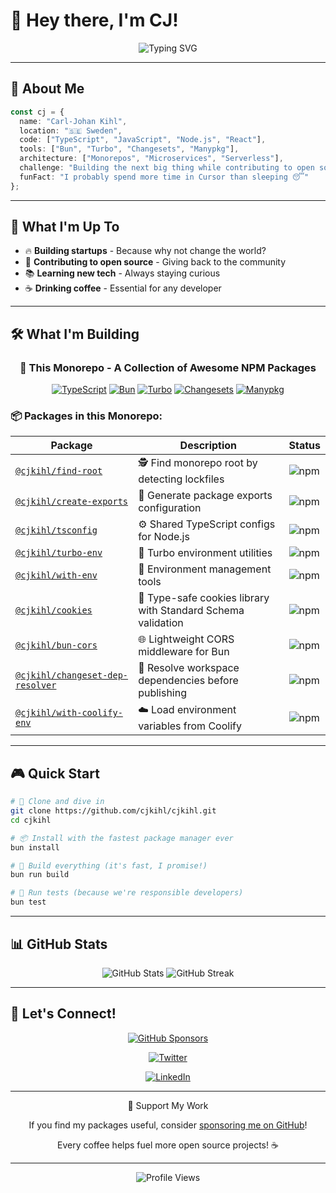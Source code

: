 # 👋 Hey there, I'm CJ! 

<div align="center">
  <img src="https://readme-typing-svg.herokuapp.com?font=Fira+Code&weight=500&size=28&pause=1000&color=00D4AA&center=true&vCenter=true&width=435&lines=Developer+from+Sweden+%F0%9F%87%B8%F0%9F%87%AA;Open+Source+Enthusiast+%F0%9F%92%BB;Startup+Builder+%F0%9F%9A%80;TypeScript+Lover+%F0%9F%92%9C" alt="Typing SVG" />
</div>

---

## 🚀 About Me

```typescript
const cj = {
  name: "Carl-Johan Kihl",
  location: "🇸🇪 Sweden",
  code: ["TypeScript", "JavaScript", "Node.js", "React"],
  tools: ["Bun", "Turbo", "Changesets", "Manypkg"],
  architecture: ["Monorepos", "Microservices", "Serverless"],
  challenge: "Building the next big thing while contributing to open source!",
  funFact: "I probably spend more time in Cursor than sleeping 😴"
};
```

---

## 🎯 What I'm Up To

- 🔥 **Building startups** - Because why not change the world?
- 🌟 **Contributing to open source** - Giving back to the community
- 📚 **Learning new tech** - Always staying curious
- ☕ **Drinking coffee** - Essential for any developer

---

## 🛠️ What I'm Building

<div align="center">
  
  ### 🎯 **This Monorepo** - A Collection of Awesome NPM Packages
  
  [![TypeScript](https://img.shields.io/badge/TypeScript-007ACC?style=for-the-badge&logo=typescript&logoColor=white)](https://www.typescriptlang.org/)
  [![Bun](https://img.shields.io/badge/Bun-000000?style=for-the-badge&logo=bun&logoColor=white)](https://bun.sh/)
  [![Turbo](https://img.shields.io/badge/Turbo-5C17E3?style=for-the-badge&logo=turbo&logoColor=white)](https://turbo.build/)
  [![Changesets](https://img.shields.io/badge/Changesets-000000?style=for-the-badge&logo=changesets&logoColor=white)](https://github.com/changesets/changesets)
  [![Manypkg](https://img.shields.io/badge/Manypkg-000000?style=for-the-badge&logo=manypkg&logoColor=white)](https://github.com/Thinkmill/manypkg)

</div>

### 📦 **Packages in this Monorepo:**

| Package | Description | Status |
|---------|-------------|--------|
| [`@cjkihl/find-root`](./packages/find-root) | 🕵️ Find monorepo root by detecting lockfiles | ![npm](https://img.shields.io/npm/v/@cjkihl/find-root?style=flat-square) |
| [`@cjkihl/create-exports`](./packages/create-exports) | 🎨 Generate package exports configuration | ![npm](https://img.shields.io/npm/v/@cjkihl/create-exports?style=flat-square) |
| [`@cjkihl/tsconfig`](./packages/tsconfig) | ⚙️ Shared TypeScript configs for Node.js | ![npm](https://img.shields.io/npm/v/@cjkihl/tsconfig?style=flat-square) |
| [`@cjkihl/turbo-env`](./packages/turbo-env) | 🚀 Turbo environment utilities | ![npm](https://img.shields.io/npm/v/@cjkihl/turbo-env?style=flat-square) |
| [`@cjkihl/with-env`](./packages/with-env) | 🔧 Environment management tools | ![npm](https://img.shields.io/npm/v/@cjkihl/with-env?style=flat-square) |
| [`@cjkihl/cookies`](./packages/cookies) | 🍪 Type-safe cookies library with Standard Schema validation | ![npm](https://img.shields.io/npm/v/@cjkihl/cookies?style=flat-square) |
| [`@cjkihl/bun-cors`](./packages/bun-cors) | 🌐 Lightweight CORS middleware for Bun | ![npm](https://img.shields.io/npm/v/@cjkihl/bun-cors?style=flat-square) |
| [`@cjkihl/changeset-dep-resolver`](./packages/changeset-dep-resolver) | 🔗 Resolve workspace dependencies before publishing | ![npm](https://img.shields.io/npm/v/@cjkihl/changeset-dep-resolver?style=flat-square) |
| [`@cjkihl/with-coolify-env`](./packages/with-coolify-env) | ☁️ Load environment variables from Coolify | ![npm](https://img.shields.io/npm/v/@cjkihl/with-coolify-env?style=flat-square) |

---

## 🎮 Quick Start

```bash
# 🚀 Clone and dive in
git clone https://github.com/cjkihl/cjkihl.git
cd cjkihl

# 📦 Install with the fastest package manager ever
bun install

# 🔨 Build everything (it's fast, I promise!)
bun run build

# 🧪 Run tests (because we're responsible developers)
bun test
```

---

## 📊 GitHub Stats

<div align="center">
  <img src="https://github-readme-stats.vercel.app/api?username=cjkihl&show_icons=true&theme=radical&hide_border=true&bg_color=0D1117&title_color=00D4AA&icon_color=00D4AA&text_color=FFFFFF" alt="GitHub Stats" />
  
  <img src="https://github-readme-streak-stats.herokuapp.com/?user=cjkihl&theme=radical&hide_border=true&background=0D1117&stroke=00D4AA&ring=00D4AA&fire=00D4AA&currStreakNum=FFFFFF&currStreakLabel=00D4AA&sideNums=FFFFFF&sideLabels=00D4AA&dates=FFFFFF" alt="GitHub Streak" />
</div>

---

## 🤝 Let's Connect!

<div align="center">
  
  [![GitHub Sponsors](https://img.shields.io/badge/GitHub%20Sponsors-%23EA4AAA?style=for-the-badge&logo=github-sponsors&logoColor=white)](https://github.com/sponsors/cjkihl)
  
  [![Twitter](https://img.shields.io/badge/Twitter-%231DA1F2?style=for-the-badge&logo=twitter&logoColor=white)](https://x.com/cjkihl)
  
  [![LinkedIn](https://img.shields.io/badge/LinkedIn-%230077B5?style=for-the-badge&logo=linkedin&logoColor=white)](https://linkedin.com/in/cjkihl)
  
</div>

---

<div align="center">
🎯 Support My Work
  
  If you find my packages useful, consider [sponsoring me on GitHub](https://github.com/sponsors/cjkihl)! 
  
  Every coffee helps fuel more open source projects! ☕
  
  ---

  ![Profile Views](https://komarev.com/ghpvc/?username=cjkihl&color=00D4AA&style=flat-square)
</div>
